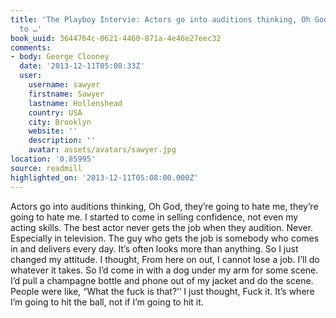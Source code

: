 ```yaml
---
title: 'The Playboy Intervie: Actors go into auditions thinking, Oh God, they’re going
  to …'
book_uuid: 3644764c-0621-4460-871a-4e46e27eec32
comments:
- body: George Clooney
  date: '2013-12-11T05:08:33Z'
  user:
    username: sawyer
    firstname: Sawyer
    lastname: Hollenshead
    country: USA
    city: Brooklyn
    website: ''
    description: ''
    avatar: assets/avatars/sawyer.jpg
location: '0.85995'
source: readmill
highlighted_on: '2013-12-11T05:08:00.000Z'
---
```


Actors go into auditions thinking, Oh God, they’re going to hate me, they’re going to hate me. I started to come in selling confidence, not even my acting skills. The best actor never gets the job when they audition. Never. Especially in television. The guy who gets the job is somebody who comes in and delivers every day. It’s often looks more than anything. So I just changed my attitude. I thought, From here on out, I cannot lose a job. I’ll do whatever it takes. So I’d come in with a dog under my arm for some scene. I’d pull a champagne bottle and phone out of my jacket and do the scene. People were like, “What the fuck is that?’’ I just thought, Fuck it. It’s where I’m going to hit the ball, not if I’m going to hit it.